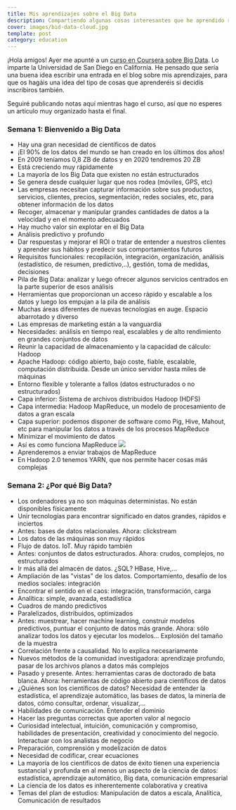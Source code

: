 ```yaml
---
title: Mis aprendizajes sobre el Big Data
description: Compartiendo algunas cosas interesantes que he aprendido recientemente
cover: images/bid-data-cloud.jpg
template: post
category: education
---
```


¡Hola amigos! Ayer me apunté a un [curso en Coursera sobre Big Data](https://www.coursera.org/specializations/big-data). Lo imparte la Universidad de San Diego en California. He pensado que sería una buena idea escribir una entrada en el blog sobre mis aprendizajes, para que os hagáis una idea del tipo de cosas que aprenderéis si decidís inscribiros también.

Seguiré publicando notas aquí mientras hago el curso, así que no esperes un artículo muy organizado hasta el final.

### Semana 1: Bienvenido a Big Data

- Hay una gran necesidad de científicos de datos
- ¡El 90% de los datos del mundo se han creado en los últimos dos años!
- En 2009 teníamos 0,8 ZB de datos y en 2020 tendremos 20 ZB
- Está creciendo muy rápidamente
- La mayoría de los Big Data que existen no están estructurados
- Se genera desde cualquier lugar que nos rodea (móviles, GPS, etc)
- Las empresas necesitan capturar información sobre sus productos, servicios, clientes, precios, segmentación, redes sociales, etc, para obtener información de los datos
- Recoger, almacenar y manipular grandes cantidades de datos a la velocidad y en el momento adecuados
- Hay mucho valor sin explotar en el Big Data
- Análisis predictivo y profundo
- Dar respuestas y mejorar el ROI o tratar de entender a nuestros clientes y aprender sus hábitos y predecir sus comportamientos futuros
- Requisitos funcionales: recopilación, integración, organización, análisis (estadístico, de resumen, predictivo,..), gestión, toma de medidas, decisiones
- Pila de Big Data: analizar y luego ofrecer algunos servicios centrados en la parte superior de esos análisis
- Herramientas que proporcionan un acceso rápido y escalable a los datos y luego los empujan a la pila de análisis
- Muchas áreas diferentes de nuevas tecnologías en auge. Espacio abarrotado y diverso
- Las empresas de marketing están a la vanguardia
- Necesidades: análisis en tiempo real, escalables y de alto rendimiento en grandes conjuntos de datos
- Reunir la capacidad de almacenamiento y la capacidad de cálculo: Hadoop
- Apache Hadoop: código abierto, bajo coste, fiable, escalable, computación distribuida. Desde un único servidor hasta miles de máquinas
- Entorno flexible y tolerante a fallos (datos estructurados o no estructurados)
- Capa inferior: Sistema de archivos distribuidos Hadoop (HDFS)
- Capa intermedia: Hadoop MapReduce, un modelo de procesamiento de datos a gran escala
- Capa superior: podemos disponer de software como Pig, Hive, Mahout, etc para manipular los datos a través de los procesos MapReduce
- Minimizar el movimiento de datos
- Así es como funciona MapReduce
![](/content/images/2015/10/mapreduce.png)
- Aprenderemos a enviar trabajos de MapReduce
- En Hadoop 2.0 tenemos YARN, que nos permite hacer cosas más complejas

### Semana 2: ¿Por qué Big Data?

- Los ordenadores ya no son máquinas deterministas. No están disponibles físicamente
- Unir tecnologías para encontrar significado en datos grandes, rápidos e inciertos
- Antes: bases de datos relacionales. Ahora: clickstream
- Los datos de las máquinas son muy rápidos
- Flujo de datos. IoT. Muy rápido también
- Antes: conjuntos de datos estructurados. Ahora: crudos, complejos, no estructurados
- Ir más allá del almacén de datos. ¿SQL? HBase, Hive,...
- Ampliación de las "vistas" de los datos. Comportamiento, desafío de los medios sociales: integración
- Encontrar el sentido en el caos: integración, transformación, carga
- Analítica: simple, avanzada, estadística
- Cuadros de mando predictivos
- Paralelizados, distribuidos, optimizados
- Antes: muestrear, hacer machine learning, construir modelos predictivos, puntuar el conjunto de datos más grande. Ahora: sólo analizar todos los datos y ejecutar los modelos... Explosión del tamaño de la muestra
- Correlación frente a causalidad. No lo explica necesariamente
- Nuevos métodos de la comunidad investigadora: aprendizaje profundo, pasar de los archivos planos a datos más complejos
- Pasado y presente. Antes: herramientas caras de doctorado de bata blanca. Ahora: herramientas de código abierto para científicos de datos
- ¿Quiénes son los científicos de datos? Necesidad de entender la estadística, el aprendizaje automático, las bases de datos, la minería de datos, cómo consultar, ordenar, visualizar,...
- Habilidades de comunicación. Entender el dominio
- Hacer las preguntas correctas que aporten valor al negocio
- Curiosidad intelectual, intuición, comunicación y compromiso, habilidades de presentación, creatividad y conocimiento del negocio. Interactuar con los analistas de negocio
- Preparación, comprensión y modelización de datos
- Necesidad de codificar, crear ecuaciones
- La mayoría de los científicos de datos de éxito tienen una experiencia sustancial y profunda en al menos un aspecto de la ciencia de datos: estadística, aprendizaje automático, Big data, comunicación empresarial
- La ciencia de los datos es inherentemente colaborativa y creativa
- Temas del plan de estudios: Manipulación de datos a escala, Analítica, Comunicación de resultados